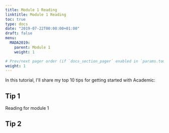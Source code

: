 ```yaml
---
title: Module 1 Reading
linktitle: Module 1 Reading
toc: true
type: docs
date: "2019-07-22T00:00:00+01:00"
draft: false
menu:
  MADA2019:
    parent: Module 1
    weight: 1

# Prev/next pager order (if `docs_section_pager` enabled in `params.toml`)
weight: 1
---
```


In this tutorial, I'll share my top 10 tips for getting started with Academic:

## Tip 1

Reading for module 1

## Tip 2

